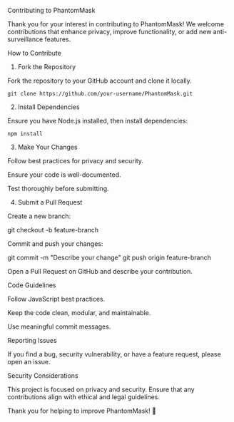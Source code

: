 Contributing to PhantomMask

Thank you for your interest in contributing to PhantomMask! We welcome contributions that enhance privacy, improve functionality, or add new anti-surveillance features.

How to Contribute

1. Fork the Repository

Fork the repository to your GitHub account and clone it locally.

    git clone https://github.com/your-username/PhantomMask.git

2. Install Dependencies

Ensure you have Node.js installed, then install dependencies:

    npm install

3. Make Your Changes

Follow best practices for privacy and security.

Ensure your code is well-documented.

Test thoroughly before submitting.

4. Submit a Pull Request

Create a new branch:

git checkout -b feature-branch

Commit and push your changes:

git commit -m "Describe your change"
git push origin feature-branch

Open a Pull Request on GitHub and describe your contribution.

Code Guidelines

Follow JavaScript best practices.

Keep the code clean, modular, and maintainable.

Use meaningful commit messages.

Reporting Issues

If you find a bug, security vulnerability, or have a feature request, please open an issue.

Security Considerations

This project is focused on privacy and security. Ensure that any contributions align with ethical and legal guidelines.

Thank you for helping to improve PhantomMask! 🚀
